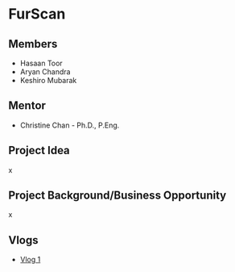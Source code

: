 # FurScan

## Members
* Hasaan Toor
* Aryan Chandra
* Keshiro Mubarak

## Mentor
* Christine Chan - Ph.D., P.Eng.

## Project Idea
x

## Project Background/Business Opportunity
x

## Vlogs
* [Vlog 1]()
